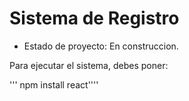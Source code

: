 <h1>Sistema de Registro</h1>

- Estado de proyecto: En construccion.

Para ejecutar el sistema, debes poner:

''' npm install react''''
